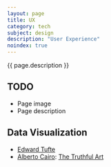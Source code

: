 ```yaml
---
layout: page
title: UX
category: tech
subject: design
description: "User Experience"
noindex: true
---
```


{{ page.description }}

TODO
----
* Page image
* Page description

Data Visualization
----------------------
* [Edward Tufte](https://www.edwardtufte.com/tufte/)
* [Alberto Cairo](https://twitter.com/albertocairo): [The Truthful Art](http://www.thefunctionalart.com/)
